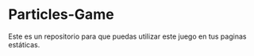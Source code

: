 # Particles-Game
Este es un repositorio para que puedas utilizar este juego en tus paginas estáticas.

